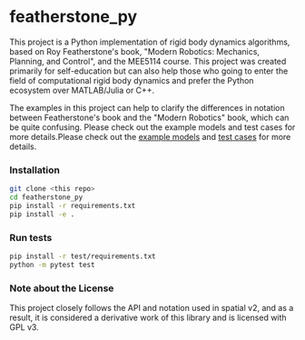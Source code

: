 # featherstone_py

This project is a Python implementation of rigid body dynamics algorithms, based on Roy Featherstone's book,
"Modern Robotics: Mechanics, Planning, and Control", and the MEE5114 course.
This project was created primarily for self-education but can also help those who going to enter the field
of computational rigid body dynamics and prefer the Python ecosystem over MATLAB/Julia or C++.

The examples in this project can help to clarify the differences in notation between Featherstone's book and the "Modern Robotics" book,
which can be quite confusing.
Please check out the example models and test cases for more details.Please check out the
[example models](featherstone_py/example_models.py) and [test cases](test/test_inverse_dynamics.py) for more details.

### Installation
```bash
git clone <this repo>
cd featherstone_py
pip install -r requirements.txt
pip install -e .
```

### Run tests
```bash
pip install -r test/requirements.txt
python -m pytest test
```

### Note about the License
This project closely follows the API and notation used in spatial v2, and as a result,
it is considered a derivative work of this library and is licensed with GPL v3.
